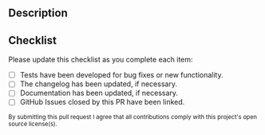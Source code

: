 ## Description

<!-- A summary of the changes. -->

## Checklist

Please update this checklist as you complete each item:

-   [ ] Tests have been developed for bug fixes or new functionality.
-   [ ] The changelog has been updated, if necessary.
-   [ ] Documentation has been updated, if necessary.
-   [ ] GitHub Issues closed by this PR have been linked.

<sub>By submitting this pull request I agree that all contributions comply with this project's open source license(s).</sub>
